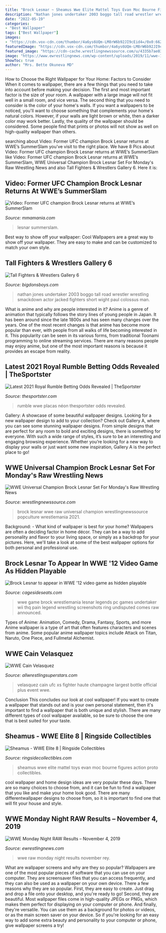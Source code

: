 ```yaml
---
title: "Brock Lesmar ~ Sheamus Wwe Elite Mattel Toys Evan Moc Bourne Figures Action Proto Collectibles"
description: "Nathan jones undertaker 2003 boggo tall road wrestler wrestling smackdown actor jacked fighters short wight paul colossus man"
date: "2022-05-19"
categories:
- "Best Wallpaper"
tags: ["Best Wallpaper"]
images:
- "https://cdn.vox-cdn.com/thumbor/4a6ys6UQm-LM8rW6b92JI9cEid4=/0x0:662x372/1600x900/cdn.vox-cdn.com/uploads/chorus_image/image/69759245/E9Xfe18VUAAZUOZ.0.png"
featuredImage: "https://cdn.vox-cdn.com/thumbor/4a6ys6UQm-LM8rW6b92JI9cEid4=/0x0:662x372/1600x900/cdn.vox-cdn.com/uploads/chorus_image/image/69759245/E9Xfe18VUAAZUOZ.0.png"
featured_image: "https://cdn-cache.wrestlingnewssource.com/u/4335b7ae03ba972e6f9f2655eb646b0b_600_400.jpg"
image: "https://www.ewrestlingnews.com/wp-content/uploads/2019/11/wwe-1-1068x601.jpg"
ShowToc: true
author: "Mrs. Bette Okuneva MD"
---
```



How to Choose the Right Wallpaper for Your Home: Factors to Consider
When it comes to wallpaper, there are a few things that you need to take into account before making your decision. The first and most important factor is the size of your room. A wallpaper with a large image will not fit well in a small room, and vice versa. 
The second thing that you need to consider is the color of your home's walls. If you want a wallpapers to be noticed, you'll want to choose something that complements your home's natural colors. However, if your walls are light brown or white, then a darker color may work better. 
Lastly, the quality of the wallpaper should be considered. Some people find that prints or photos will not show as well on high-quality wallpaper than others.

	

		
searching about Video: Former UFC champion Brock Lesnar returns at WWE’s SummerSlam you've visit to the right place. We have 8 Pics about Video: Former UFC champion Brock Lesnar returns at WWE’s SummerSlam like Video: Former UFC champion Brock Lesnar returns at WWE’s SummerSlam, WWE Universal Champion Brock Lesnar Set For Monday&#039;s Raw Wrestling News and also Tall Fighters &amp; Wrestlers Gallery 6. Here it is:
		
    
## Video: Former UFC Champion Brock Lesnar Returns At WWE’s SummerSlam

<img loading=lazy src="https://cdn.vox-cdn.com/thumbor/4a6ys6UQm-LM8rW6b92JI9cEid4=/0x0:662x372/1600x900/cdn.vox-cdn.com/uploads/chorus_image/image/69759245/E9Xfe18VUAAZUOZ.0.png" onerror="this.onerror=null;this.src='https://tse4.mm.bing.net/th?id=OIP.Yc3SUzNnxwCLPFOX0c3_-gHaEK&amp;pid=15.1';" alt="Video: Former UFC champion Brock Lesnar returns at WWE’s SummerSlam">

_Source: mmamania.com_

>lesnar summerslam. 

	

Best way to show off your wallpaper:
Cool Wallpapers are a great way to show off your wallpaper. They are easy to make and can be customized to match your own style.

    
## Tall Fighters &amp; Wrestlers Gallery 6

<img loading=lazy src="http://bigdonsboys.com/fighters/pages_05_06/images/actor_nathan_jones_012.jpg" onerror="this.onerror=null;this.src='https://tse4.mm.bing.net/th?id=OIP.wzuoZCJJEvdx11dfxoGitAHaFk&amp;pid=15.1';" alt="Tall Fighters &amp; Wrestlers Gallery 6">

_Source: bigdonsboys.com_

>nathan jones undertaker 2003 boggo tall road wrestler wrestling smackdown actor jacked fighters short wight paul colossus man. 

	

What is anime and why are people interested in it?
Anime is a genre of animation that typically follows the story lines of young people in Japan. It has been around since the late 1800s and has seen many changes over the years. One of the most recent changes is that anime has become more popular than ever, with people from all walks of life becoming interested in it. This popularity can be seen in its various forms, from traditional Toonami programming to online streaming services. There are many reasons people may enjoy anime, but one of the most important reasons is because it provides an escape from reality.

    
## Latest 2021 Royal Rumble Betting Odds Revealed | TheSportster

<img loading=lazy src="https://static3.thesportsterimages.com/wordpress/wp-content/uploads/2020/12/Royal-5.jpg" onerror="this.onerror=null;this.src='https://tse2.mm.bing.net/th?id=OIP.YqOw7aoPlF1f4NAHKrYnCgHaD5&amp;pid=15.1';" alt="Latest 2021 Royal Rumble Betting Odds Revealed | TheSportster">

_Source: thesportster.com_

>rumble wwe placas néon thesportster odds revealed. 

	

Gallery: A showcase of some beautiful wallpaper designs.
Looking for a new wallpaper design to add to your collection? Check out Gallery A, where you can see some stunning wallpaper designs. From simple designs that are perfect for any room to bold and exciting designs, there is something for everyone. With such a wide range of styles, it’s sure to be an interesting and engaging browsing experience. Whether you’re looking for a new way to display your walls or just want some new inspiration, Gallery A is the perfect place to go!





	
	
    
## WWE Universal Champion Brock Lesnar Set For Monday&#039;s Raw Wrestling News

<img loading=lazy src="https://cdn-cache.wrestlingnewssource.com/u/4335b7ae03ba972e6f9f2655eb646b0b_600_400.jpg" onerror="this.onerror=null;this.src='https://tse4.mm.bing.net/th?id=OIP.ihC3yi8yI8jD4gEZYtkKwAHaE8&amp;pid=15.1';" alt="WWE Universal Champion Brock Lesnar Set For Monday&#039;s Raw Wrestling News">

_Source: wrestlingnewssource.com_

>brock lesnar wwe raw universal champion wrestlingnewssource popculture wrestlemania 2021. 

	

Background: - What kind of wallpaper is best for your home?
Wallpapers are often a deciding factor in home décor. They can be a way to add personality and flavor to your living space, or simply as a backdrop for your pictures. Here, we'll take a look at some of the best wallpaper options for both personal and professional use.

    
## Brock Lesnar To Appear In WWE &#039;12 Video Game As Hidden Playable

<img loading=lazy src="https://cdn.vox-cdn.com/thumbor/9i-ppgu52qhfl6pGjZ3YbI_Cu-U=/0x0:576x324/1600x900/cdn.vox-cdn.com/imported_assets/831603/vg_brock_1_576.jpg" onerror="this.onerror=null;this.src='https://tse1.mm.bing.net/th?id=OIP.ew2DyTJe8QYsmNS9nyRBzQHaEK&amp;pid=15.1';" alt="Brock Lesnar to appear in WWE &#039;12 video game as hidden playable">

_Source: cagesideseats.com_

>wwe game brock wrestlemania lesnar legends pc games undertaker wii thq pain legend wrestling screenshots ring undisputed comes raw announced. 

	

Types of Anime: Animation, Comedy, Drama, Fantasy, Sports, and more
Anime wallpaper is a type of art that often features characters and scenes from anime. Some popular anime wallpaper topics include Attack on Titan, Naruto, One Piece, and Fullmetal Alchemist.

    
## WWE Cain Velasquez

<img loading=lazy src="http://www.allwrestlingsuperstars.com/wp-content/uploads/2012/05/UFC-Fighter-Cain-Velasquez.jpg" onerror="this.onerror=null;this.src='https://tse1.mm.bing.net/th?id=OIP.dHqqw0pbomP03HSrPF-rywHaLI&amp;pid=15.1';" alt="WWE Cain Velasquez">

_Source: allwrestlingsuperstars.com_

>velasquez cain ufc xs fighter haute champagne largest bottle official plus event wwe. 

	

Conclusion
This concludes our look at cool wallpaper! If you want to create a wallpaper that stands out and is your own personal statement, then it's important to find a wallpaper that is both unique and stylish. There are many different types of cool wallpaper available, so be sure to choose the one that is best suited for your taste.

    
## Sheamus - WWE Elite 8 | Ringside Collectibles

<img loading=lazy src="https://www.ringsidecollectibles.com/mm5/graphics/00000001/elite8_sheamus_moc.jpg" onerror="this.onerror=null;this.src='https://tse4.mm.bing.net/th?id=OIP.HTGzJiqm6KEiC56NVkdbRQAAAA&amp;pid=15.1';" alt="Sheamus - WWE Elite 8 | Ringside Collectibles">

_Source: ringsidecollectibles.com_

>sheamus wwe elite mattel toys evan moc bourne figures action proto collectibles. 

	

cool wallpaper and home design ideas are very popular these days. There are so many choices to choose from, and it can be fun to find a wallpaper that you like and make your home look good. There are many differentwallpaper designs to choose from, so it is important to find one that will fit your house and style.

    
## WWE Monday Night RAW Results – November 4, 2019

<img loading=lazy src="https://www.ewrestlingnews.com/wp-content/uploads/2019/11/wwe-1-1068x601.jpg" onerror="this.onerror=null;this.src='https://tse3.mm.bing.net/th?id=OIP.FRG7S9sd8j7Itkbfy_s5iQHaEK&amp;pid=15.1';" alt="WWE Monday Night RAW Results – November 4, 2019">

_Source: ewrestlingnews.com_

>wwe raw monday night results november rey. 

	

What are wallpaper screens and why are they so popular?
Wallpapers are one of the most popular pieces of software that you can use on your computer. They are screensaver files that you can access frequently, and they can also be used as a wallpaper on your own device. There a few reasons why they are so popular. First, they are easy to create. Just drag and drop a file onto your desktop, and you're ready to go! Second, they are beautiful. Most wallpaper files come in high-quality JPEGs or PNGs, which makes them perfect for displaying on your computer or phone. And finally, they're versatile. You can use them as a background for photos or videos, or as the main screen saver on your device. So if you're looking for an easy way to add some extra beauty and personality to your computer or phone, give wallpaper screens a try!

